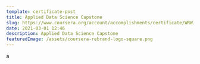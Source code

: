 ```yaml
---
template: certificate-post
title: Applied Data Science Capstone
slug: https://www.coursera.org/account/accomplishments/certificate/WRWJJWPWJKPA
date: 2021-03-01 12:46
description: Applied Data Science Capstone
featuredImage: /assets/coursera-rebrand-logo-square.png
---
```

a